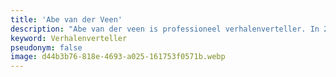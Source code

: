 ```yaml
---
title: 'Abe van der Veen'
description: "Abe van der veen is professioneel verhalenverteller. In 2016 werd hij verkozen tot beste entertainer van het jaar tijdens de Fantasy Awards. Abe vertelde de afgelopen jaren op ontelbare plaatsen: Castlefest, Elfia, Gebroeders van Limburgfestival, Nederlands Openluchtmuseum en het Archeon.\n"
keyword: Verhalenverteller
pseudonym: false
image: d44b3b76-818e-4693-a025-161753f0571b.webp
---
```

